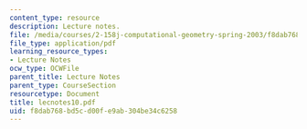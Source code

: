 ```yaml
---
content_type: resource
description: Lecture notes.
file: /media/courses/2-158j-computational-geometry-spring-2003/f8dab768bd5cd00fe9ab304be34c6258_lecnotes10.pdf
file_type: application/pdf
learning_resource_types:
- Lecture Notes
ocw_type: OCWFile
parent_title: Lecture Notes
parent_type: CourseSection
resourcetype: Document
title: lecnotes10.pdf
uid: f8dab768-bd5c-d00f-e9ab-304be34c6258
---
```


